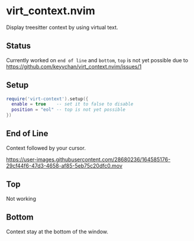# virt_context.nvim

Display treesitter context by using virtual text.

## Status

Currently worked on `end of line` and `bottom`, `top` is not yet possible due to https://github.com/keyvchan/virt_context.nvim/issues/1

## Setup

```lua
require('virt-context').setup({
  enable = true    -- set it to false to disable
  position = "eol" -- top is not yet possible
})
```

## End of Line

Context followed by your cursor.

https://user-images.githubusercontent.com/28680236/164585176-29cf44f6-47d3-4658-af85-5eb75c20dfc0.mov

## Top

Not working

## Bottom

Context stay at the bottom of the window.
